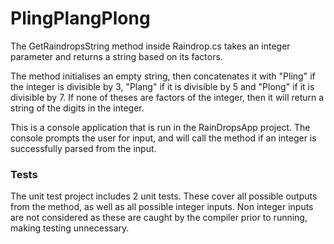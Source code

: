 # PlingPlangPlong
The GetRaindropsString method inside Raindrop.cs takes an integer parameter and returns a string based on its factors. 

The method initialises an empty string, then concatenates it with "Pling" if the integer is divisible by 3, "Plang" if it is divisible by 5 and "Plong" if it is divisible by 7. If none of theses are factors of the integer, then it will return a string of the digits in the integer.

This is a console application that is run in the RainDropsApp project. The console prompts the user for input, and will call the method if an integer is successfully parsed from the input.

### Tests
The unit test project includes 2 unit tests. These cover all possible outputs from the method, as well as all possible integer inputs. Non integer inputs are not considered as these are caught by the compiler prior to running, making testing unnecessary.  
